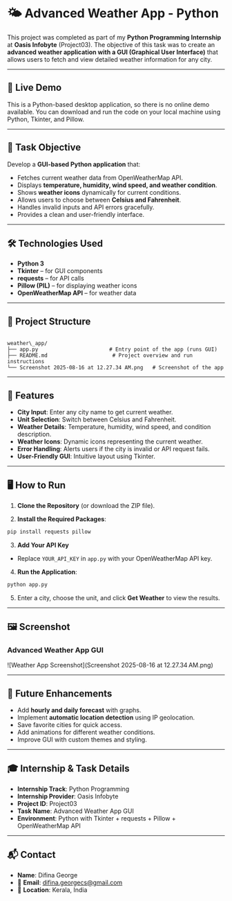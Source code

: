 # 🌤️ Advanced Weather App - Python

This project was completed as part of my **Python Programming Internship** at **Oasis Infobyte** (Project03). The objective of this task was to create an **advanced weather application with a GUI (Graphical User Interface)** that allows users to fetch and view detailed weather information for any city.

---

## 🚀 Live Demo

This is a Python-based desktop application, so there is no online demo available. You can download and run the code on your local machine using Python, Tkinter, and Pillow.

---

## 📌 Task Objective

Develop a **GUI-based Python application** that:

* Fetches current weather data from OpenWeatherMap API.  
* Displays **temperature, humidity, wind speed, and weather condition**.  
* Shows **weather icons** dynamically for current conditions.  
* Allows users to choose between **Celsius and Fahrenheit**.  
* Handles invalid inputs and API errors gracefully.  
* Provides a clean and user-friendly interface.

---

## 🛠️ Technologies Used

* **Python 3**  
* **Tkinter** – for GUI components  
* **requests** – for API calls  
* **Pillow (PIL)** – for displaying weather icons  
* **OpenWeatherMap API** – for weather data  

---

## 📁 Project Structure

```

weather\_app/
├── app.py                       # Entry point of the app (runs GUI)
├── README.md                     # Project overview and run instructions
└── Screenshot 2025-08-16 at 12.27.34 AM.png   # Screenshot of the app

```

---

## 🧾 Features

* **City Input**: Enter any city name to get current weather.  
* **Unit Selection**: Switch between Celsius and Fahrenheit.  
* **Weather Details**: Temperature, humidity, wind speed, and condition description.  
* **Weather Icons**: Dynamic icons representing the current weather.  
* **Error Handling**: Alerts users if the city is invalid or API request fails.  
* **User-Friendly GUI**: Intuitive layout using Tkinter.

---

## 🖥️ How to Run

1. **Clone the Repository** (or download the ZIP file).

2. **Install the Required Packages**:

```bash
pip install requests pillow
````

3. **Add Your API Key**

* Replace `YOUR_API_KEY` in `app.py` with your OpenWeatherMap API key.

4. **Run the Application**:

```bash
python app.py
```

5. Enter a city, choose the unit, and click **Get Weather** to view the results.

---

## 🖼️ Screenshot

### Advanced Weather App GUI

![Weather App Screenshot](Screenshot 2025-08-16 at 12.27.34 AM.png)

---

## 🔧 Future Enhancements

* Add **hourly and daily forecast** with graphs.
* Implement **automatic location detection** using IP geolocation.
* Save favorite cities for quick access.
* Add animations for different weather conditions.
* Improve GUI with custom themes and styling.

---

## 🎓 Internship & Task Details

* **Internship Track**: Python Programming
* **Internship Provider**: Oasis Infobyte
* **Project ID**: Project03
* **Task Name**: Advanced Weather App GUI
* **Environment**: Python with Tkinter + requests + Pillow + OpenWeatherMap API

---

## 📬 Contact

* **Name**: Difina George
* 📧 **Email**: [difina.georgecs@gmail.com](mailto:difina.georgecs@gmail.com)
* 📍 **Location**: Kerala, India
